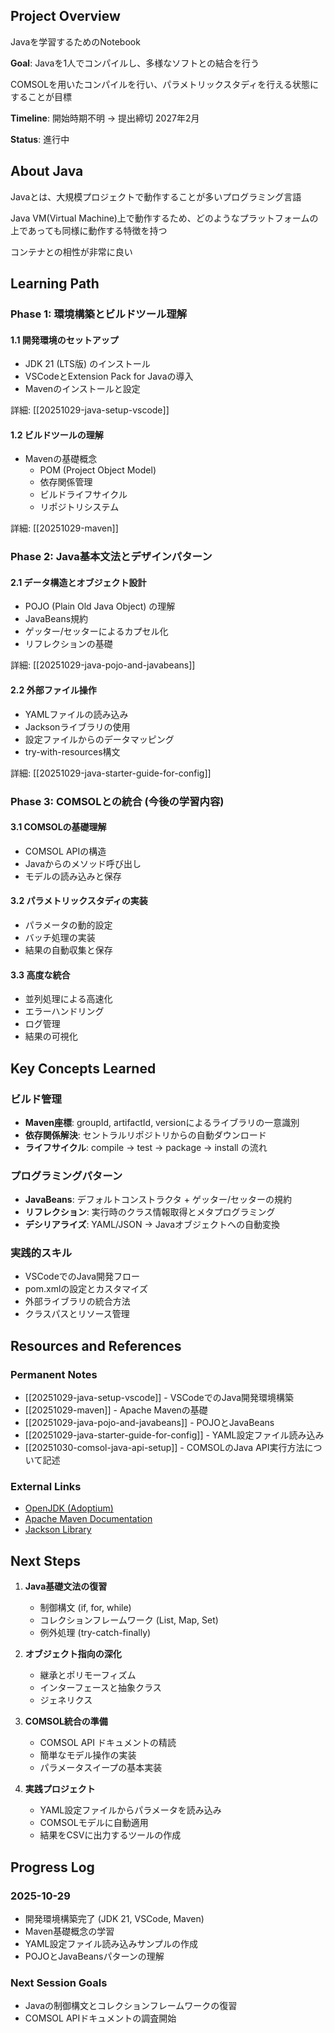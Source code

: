 
## Project Overview

Javaを学習するためのNotebook

**Goal**: Javaを1人でコンパイルし、多様なソフトとの結合を行う

COMSOLを用いたコンパイルを行い、パラメトリックスタディを行える状態にすることが目標

**Timeline**: 開始時期不明 → 提出締切 2027年2月

**Status**: 進行中

## About Java

Javaとは、大規模プロジェクトで動作することが多いプログラミング言語

Java VM(Virtual Machine)上で動作するため、どのようなプラットフォームの上であっても同様に動作する特徴を持つ

コンテナとの相性が非常に良い

## Learning Path

### Phase 1: 環境構築とビルドツール理解

#### 1.1 開発環境のセットアップ
- JDK 21 (LTS版) のインストール
- VSCodeとExtension Pack for Javaの導入
- Mavenのインストールと設定

詳細: [[20251029-java-setup-vscode]]

#### 1.2 ビルドツールの理解
- Mavenの基礎概念
  - POM (Project Object Model)
  - 依存関係管理
  - ビルドライフサイクル
  - リポジトリシステム

詳細: [[20251029-maven]]

### Phase 2: Java基本文法とデザインパターン

#### 2.1 データ構造とオブジェクト設計
- POJO (Plain Old Java Object) の理解
- JavaBeans規約
- ゲッター/セッターによるカプセル化
- リフレクションの基礎

詳細: [[20251029-java-pojo-and-javabeans]]

#### 2.2 外部ファイル操作
- YAMLファイルの読み込み
- Jacksonライブラリの使用
- 設定ファイルからのデータマッピング
- try-with-resources構文

詳細: [[20251029-java-starter-guide-for-config]]

### Phase 3: COMSOLとの統合 (今後の学習内容)

#### 3.1 COMSOLの基礎理解
- COMSOL APIの構造
- Javaからのメソッド呼び出し
- モデルの読み込みと保存

#### 3.2 パラメトリックスタディの実装
- パラメータの動的設定
- バッチ処理の実装
- 結果の自動収集と保存

#### 3.3 高度な統合
- 並列処理による高速化
- エラーハンドリング
- ログ管理
- 結果の可視化

## Key Concepts Learned

### ビルド管理
- **Maven座標**: groupId, artifactId, versionによるライブラリの一意識別
- **依存関係解決**: セントラルリポジトリからの自動ダウンロード
- **ライフサイクル**: compile → test → package → install の流れ

### プログラミングパターン
- **JavaBeans**: デフォルトコンストラクタ + ゲッター/セッターの規約
- **リフレクション**: 実行時のクラス情報取得とメタプログラミング
- **デシリアライズ**: YAML/JSON → Javaオブジェクトへの自動変換

### 実践的スキル
- VSCodeでのJava開発フロー
- pom.xmlの設定とカスタマイズ
- 外部ライブラリの統合方法
- クラスパスとリソース管理

## Resources and References

### Permanent Notes
- [[20251029-java-setup-vscode]] - VSCodeでのJava開発環境構築
- [[20251029-maven]] - Apache Mavenの基礎
- [[20251029-java-pojo-and-javabeans]] - POJOとJavaBeans
- [[20251029-java-starter-guide-for-config]] - YAML設定ファイル読み込み
- [[20251030-comsol-java-api-setup]] - COMSOLのJava API実行方法について記述

### External Links
- [OpenJDK (Adoptium)](https://adoptium.net/)
- [Apache Maven Documentation](https://maven.apache.org/)
- [Jackson Library](https://github.com/FasterXML/jackson)

## Next Steps

1. **Java基礎文法の復習**
   - 制御構文 (if, for, while)
   - コレクションフレームワーク (List, Map, Set)
   - 例外処理 (try-catch-finally)

2. **オブジェクト指向の深化**
   - 継承とポリモーフィズム
   - インターフェースと抽象クラス
   - ジェネリクス

3. **COMSOL統合の準備**
   - COMSOL API ドキュメントの精読
   - 簡単なモデル操作の実装
   - パラメータスイープの基本実装

4. **実践プロジェクト**
   - YAML設定ファイルからパラメータを読み込み
   - COMSOLモデルに自動適用
   - 結果をCSVに出力するツールの作成

## Progress Log

### 2025-10-29
- 開発環境構築完了 (JDK 21, VSCode, Maven)
- Maven基礎概念の学習
- YAML設定ファイル読み込みサンプルの作成
- POJOとJavaBeansパターンの理解

### Next Session Goals
- Javaの制御構文とコレクションフレームワークの復習
- COMSOL APIドキュメントの調査開始

